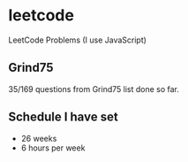 # leetcode

LeetCode Problems (I use JavaScript)

## Grind75

35/169 questions from Grind75 list done so far.


## Schedule I have set

- 26 weeks
- 6 hours per week
